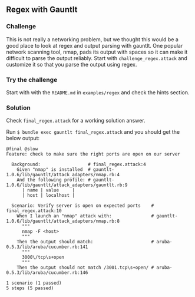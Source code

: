 ## Regex with Gauntlt

### Challenge
This is not really a networking problem, but we thought this would be a good place to look at regex and output parsing with gauntlt. One popular network scanning tool, nmap, pads its output with spaces so it can make it difficult to parse the output reliably. Start with `challenge_regex.attack` and customize it so that you parse the output using regex.

### Try the challenge
Start with with the `README.md` in `examples/regex` and check the hints section.

### Solution
Check `final_regex.attack` for a working solution answer.

Run `$ bundle exec gauntlt final_regex.attack` and you should get the below output:

```
@final @slow
Feature: check to make sure the right ports are open on our server

  Background:                  # final_regex.attack:4
    Given "nmap" is installed  # gauntlt-1.0.6/lib/gauntlt/attack_adapters/nmap.rb:4
    And the following profile: # gauntlt-1.0.6/lib/gauntlt/attack_adapters/gauntlt.rb:9
      | name | value     |
      | host | localhost |

  Scenario: Verify server is open on expected ports    # final_regex.attack:10
    When I launch an "nmap" attack with:               # gauntlt-1.0.6/lib/gauntlt/attack_adapters/nmap.rb:8
      """
      nmap -F <host>
      """
    Then the output should match:                      # aruba-0.5.3/lib/aruba/cucumber.rb:141
      """
      3000\/tcp\s+open
      """
    Then the output should not match /3001.tcp\s+open/ # aruba-0.5.3/lib/aruba/cucumber.rb:146

1 scenario (1 passed)
5 steps (5 passed)
```
